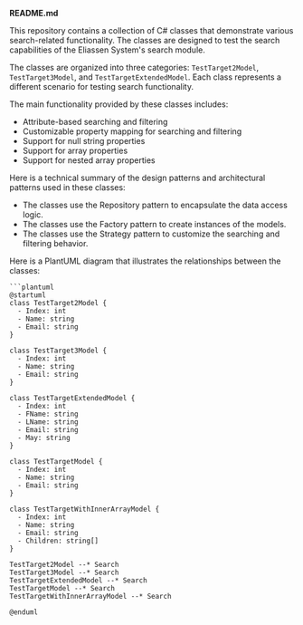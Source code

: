 **README.md**

This repository contains a collection of C# classes that demonstrate various search-related functionality. The classes are designed to test the search capabilities of the Eliassen System's search module.

The classes are organized into three categories: `TestTarget2Model`, `TestTarget3Model`, and `TestTargetExtendedModel`. Each class represents a different scenario for testing search functionality.

The main functionality provided by these classes includes:

* Attribute-based searching and filtering
* Customizable property mapping for searching and filtering
* Support for null string properties
* Support for array properties
* Support for nested array properties

Here is a technical summary of the design patterns and architectural patterns used in these classes:

* The classes use the Repository pattern to encapsulate the data access logic.
* The classes use the Factory pattern to create instances of the models.
* The classes use the Strategy pattern to customize the searching and filtering behavior.

Here is a PlantUML diagram that illustrates the relationships between the classes:
```
```plantuml
@startuml
class TestTarget2Model {
  - Index: int
  - Name: string
  - Email: string
}

class TestTarget3Model {
  - Index: int
  - Name: string
  - Email: string
}

class TestTargetExtendedModel {
  - Index: int
  - FName: string
  - LName: string
  - Email: string
  - May: string
}

class TestTargetModel {
  - Index: int
  - Name: string
  - Email: string
}

class TestTargetWithInnerArrayModel {
  - Index: int
  - Name: string
  - Email: string
  - Children: string[]
}

TestTarget2Model --* Search
TestTarget3Model --* Search
TestTargetExtendedModel --* Search
TestTargetModel --* Search
TestTargetWithInnerArrayModel --* Search

@enduml
```